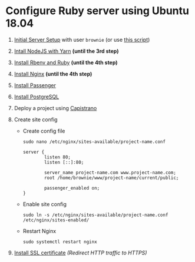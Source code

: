 # Configure Ruby server using Ubuntu 18.04

1. [Initial Server Setup](https://www.digitalocean.com/community/tutorials/initial-server-setup-with-ubuntu-18-04) with user `brownie` (or use [this script](https://www.digitalocean.com/community/tutorials/automating-initial-server-setup-with-ubuntu-18-04))

2. [Intall NodeJS with Yarn](https://www.digitalocean.com/community/tutorials/how-to-set-up-a-node-js-application-for-production-on-ubuntu-18-04) **(until the 3rd step)**

3. [Install Rbenv and Ruby](https://www.digitalocean.com/community/tutorials/how-to-install-ruby-on-rails-with-rbenv-on-ubuntu-18-04) **(until the 4th step)**

4. [Install Nginx](https://www.digitalocean.com/community/tutorials/how-to-install-nginx-on-ubuntu-18-04-quickstart) **(until the 4th step)**

5. [Install Passenger](https://www.phusionpassenger.com/library/install/nginx/install/oss/bionic/)

6. [Install PostgreSQL](https://www.digitalocean.com/community/tutorials/how-to-install-and-use-postgresql-on-ubuntu-18-04)

7. Deploy a project using [Capistrano](https://github.com/capistrano/capistrano)

8. Create site config

    - Create config file

        ```
        sudo nano /etc/nginx/sites-available/project-name.conf
        ```

        ```
        server {
                listen 80;
                listen [::]:80;

                server_name project-name.com www.project-name.com;
                root /home/brownie/www/project-name/current/public;

                passenger_enabled on;
        }
        ```

    - Enable site config

        ```
        sudo ln -s /etc/nginx/sites-available/project-name.conf /etc/nginx/sites-enabled/
        ```

    - Restart Nginx

        ```
        sudo systemctl restart nginx
        ```

9. [Install SSL certificate](https://www.digitalocean.com/community/tutorials/how-to-secure-nginx-with-let-s-encrypt-on-ubuntu-18-04) _(Redirect HTTP traffic to HTTPS)_
